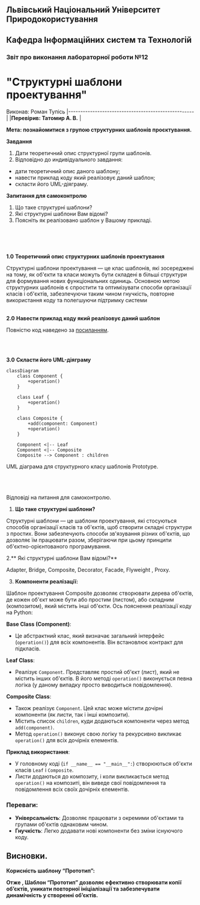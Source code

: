 ## Львівський Національний Університет Природокористування
## Кафедра Інформаційних систем та Технологій



### Звіт про виконання лабораторної роботи №12
# "Структурні шаблони проектування"



Виконав: Роман Тупісь
|----------------------------------------------------|
 |**Перевірив: Татомир А. В.**         |



**Мета: познайомитися з групою структурних шаблонів проєктування.**


**Завдання**

1. Дати теоретичний опис структурної групи шаблонів.
2. Відповідно до индивідуального завдання:
- дати теоретичний опис даного шаблону;
- навести приклад коду який реалізовує даний шаблон;
- скласти його UML-діяграму.

**Запитання для самоконтролю**
1. Що таке структурні шаблони?
2. Які структурні шаблони Вам відомі?
3. Поясніть як реалізовано шаблон у Вашому прикладі.

<br/> 
<br/> 
<br/> 

**1.0**  **Теоретичний опис структурних шаблонів проектування**


Структурні шаблони проектування — це клас шаблонів, які зосереджені на тому, як об'єкти та класи можуть бути складені в більші структури для формування нових функціональних одиниць. Основною метою структурних шаблонів є спростити та оптимізувати способи організації класів і об'єктів, забезпечуючи таким чином гнучкість, повторне використання коду та полегшуючи підтримку системи
<br/> 
<br/> 


**2.0**  **Навести приклад коду який реалізовує даний шаблон**


Повністю код наведено за [посиланням](./composite.py).

<br/> 
<br/> 


**3.0**  **Cкласти його UML-діяграму** 


```mermaid
classDiagram
    class Component {
        +operation()
    }

    class Leaf {
        +operation()
    }

    class Composite {
        +add(component: Component)
        +operation()
    }

    Component <|-- Leaf
    Component <|-- Composite
    Composite --> Component : children

```

UML діаграма для структурного класу шаблонів Prototype.
<br/> 
<br/> 
<br/> 
<br/> 

Відповіді на питання для самоконтролю.
1. **Що таке структурні шаблони?**


Структурні шаблони — це шаблони проектування, які стосуються способів організації класів та об'єктів, щоб створити складні структури з простих. Вони забезпечують способи зв'язування різних об'єктів, що дозволяє їм працювати разом, зберігаючи при цьому принципи об'єктно-орієнтованого програмування.

2.** Які структурні шаблони Вам відомі?**


Adapter, Bridge, Composite, Decorator, Facade, Flyweight , Proxy.

3. **Компоненти реалізації:**
 

Шаблон проектування Composite дозволяє створювати дерева об'єктів, де кожен об'єкт може бути або простим (листом), або складним (композитом), який містить інші об'єкти. Ось пояснення реалізації коду на Python:

**Base Class (Component)**:
   - Це абстрактний клас, який визначає загальний інтерфейс (`operation()`) для всіх компонентів. Він встановлює контракт для підкласів.

 **Leaf Class**:
   - Реалізує `Component`. Представляє простий об'єкт (лист), який не містить інших об'єктів. В його методі `operation()` виконується певна логіка (у даному випадку просто виводиться повідомлення).

 **Composite Class**:
   - Також реалізує `Component`. Цей клас може містити дочірні компоненти (як листи, так і інші композити).
   - Містить список `children`, куди додаються компоненти через метод `add(component)`.
   - Метод `operation()` виконує свою логіку та рекурсивно викликає `operation()` для всіх дочірніх елементів.

 **Приклад використання**:
   - У головному коді (`if __name__ == "__main__":`) створюються об'єкти класів `Leaf` і `Composite`.
   - Листи додаються до композиту, і коли викликається метод `operation()` на композиті, він виведе свої повідомлення та повідомлення всіх своїх дочірніх елементів.

### Переваги:
- **Універсальність**: Дозволяє працювати з окремими об'єктами та групами об'єктів однаковим чином.
- **Гнучкість**: Легко додавати нові компоненти без зміни існуючого коду.
   

## Висновки. 
**Корисність шаблону “Прототип”:**





**Отже , Шаблон “Прототип” дозволяє ефективно створювати копії об’єктів, уникати повторної ініціалізації та забезпечувати динамічність у створенні об’єктів.**

